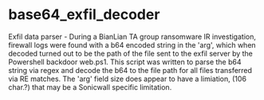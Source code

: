 # base64_exfil_decoder

Exfil data parser - During a BianLian TA group ransomware IR investigation, firewall logs were found with a b64 encoded string in the 'arg', which when decoded 
turned out to be the path of the file sent to the exfil server by the Powershell backdoor web.ps1. This script was written to parse the b64 string via regex and decode the b64 to the file path for all files transferred via RE matches. 
The 'arg' field size does appear to have a limiation, (106 char.?) that may be a Sonicwall specific limitation.
